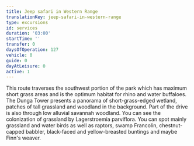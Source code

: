 ```yaml
---
title: Jeep safari in Western Range
translationKey: jeep-safari-in-western-range
type: excursions
id: services
duration: '03:00'
startTime: ''
transfer: 0
daysOfOperation: 127
vehicle: 0
guide: 0
dayAtLeisure: 0
active: 1
---
```

This route traverses the southwest portion of the park which has maximum short grass areas and is the optimum habitat for rhino and water buffaloes. The Dunga Tower presents a panorama of short-grass-edged wetland, patches of tall grassland and woodland in the background. Part of the drive is also through low alluvial savannah woodland. You can see the colonization of grassland by Lagerstroemia parviflora. You can spot mainly grassland and water birds as well as raptors, swamp Francolin, chestnut-capped babbler, black-faced and yellow-breasted buntings and maybe Finn's weaver.